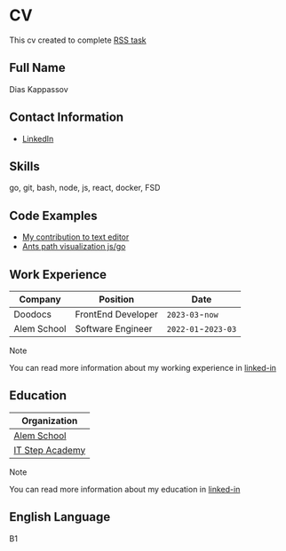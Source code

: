 # CV

This cv created to complete [RSS task](https://github.com/rolling-scopes-school/tasks/blob/d70743c24e9e33d92e7df8b44a063dc9d8ce6983/tasks/cv/en/git-markdown.md)

## Full Name

Dias Kappassov

## Contact Information

- [LinkedIn](https://linkedin.com/in/diaskappassov)

## Skills

go, git, bash, node, js, react, docker, FSD

## Code Examples

- [My contribution to text editor](https://github.com/facebook/lexical/pull/4842)
- [Ants path visualization js/go](https://github.com/Dias1c/lem-in)

## Work Experience

| Company     | Position           | Date                |
| ----------- | ------------------ | ------------------- |
| Doodocs     | FrontEnd Developer | `2023-03`-`now`     |
| Alem School | Software Engineer  | `2022-01`-`2023-03` |

> [!NOTE]
> You can read more information about my working experience in [linked-in](https://linkedin.com/in/diaskappassov)

## Education

| Organization                                 |
| -------------------------------------------- |
| [Alem School](https://alem.school)           |
| [IT Step Academy](https://astana.itstep.org) |

> [!NOTE]
> You can read more information about my education in [linked-in](https://linkedin.com/in/diaskappassov)

## English Language

B1
